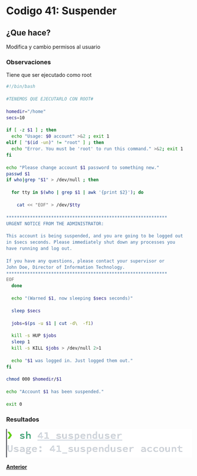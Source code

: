 # Codigo 41: Suspender

## ¿Que hace?
Modifica y cambio permisos al usuario  

### **Observaciones**
Tiene que ser ejecutado como root

```bash
#!/bin/bash

#TENEMOS QUE EJECUTARLO CON ROOT#

homedir="/home"         
secs=10                 

if [ -z $1 ] ; then
  echo "Usage: $0 account" >&2 ; exit 1
elif [ "$(id -un)" != "root" ] ; then
  echo "Error. You must be 'root' to run this command." >&2; exit 1
fi

echo "Please change account $1 password to something new."
passwd $1
if who|grep "$1" > /dev/null ; then

  for tty in $(who | grep $1 | awk '{print $2}'); do

    cat << "EOF" > /dev/$tty

*************************************************************
URGENT NOTICE FROM THE ADMINISTRATOR:

This account is being suspended, and you are going to be logged out 
in $secs seconds. Please immediately shut down any processes you 
have running and log out.

If you have any questions, please contact your supervisor or 
John Doe, Director of Information Technology.
*************************************************************
EOF
  done

  echo "(Warned $1, now sleeping $secs seconds)"

  sleep $secs

  jobs=$(ps -u $1 | cut -d\  -f1)

  kill -s HUP $jobs                  
  sleep 1                           
  kill -s KILL $jobs > /dev/null 2>1 

  echo "$1 was logged in. Just logged them out."
fi

chmod 000 $homedir/$1

echo "Account $1 has been suspended."

exit 0
```

### **Resultados**

![](https://github.com/SPM-UPVictoria/test-git-itsHaydo/blob/main/capturas/capturas/41.png)

**[Anterior](https://github.com/SPM-UPVictoria/test-git-itsHaydo)**
